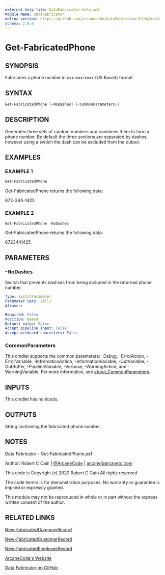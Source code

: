 ```yaml
---
external help file: DataFabricator-help.xml
Module Name: DataFabricator
online version: https://github.com/arcanecode/DataFabricator/blob/master/Documentation/New-FabricatedCompanyRecord.md
schema: 2.0.0
---
```


# Get-FabricatedPhone

## SYNOPSIS

Fabricates a phone number in xxx-xxx-xxxx (US Based) format.

## SYNTAX

```powershell
Get-FabricatedPhone [-NoDashes] [<CommonParameters>]
```

## DESCRIPTION

Generates three sets of random numbers and combines them to form a phone number.
By default the three sections are separated by dashes, however using a swtich the dash can be excluded from the output.

## EXAMPLES

### EXAMPLE 1

```powershell
Get-FabricatedPhone
```

Get-FabricatedPhone returns the following data:

672-344-1425

### EXAMPLE 2

```powershell
Get-FabricatedPhone -NoDashes
```

Get-FabricatedPhone returns the following data:

6723441425

## PARAMETERS

### -NoDashes

Switch that prevents dashses from being included in the returned phone number.

```yaml
Type: SwitchParameter
Parameter Sets: (All)
Aliases:

Required: False
Position: Named
Default value: False
Accept pipeline input: False
Accept wildcard characters: False
```

### CommonParameters

This cmdlet supports the common parameters: -Debug, -ErrorAction, -ErrorVariable, -InformationAction, -InformationVariable, -OutVariable, -OutBuffer, -PipelineVariable, -Verbose, -WarningAction, and -WarningVariable. For more information, see [about_CommonParameters](http://go.microsoft.com/fwlink/?LinkID=113216).

## INPUTS

This cmdlet has no inputs.

## OUTPUTS

String containing the fabricated phone number.

## NOTES

Data Fabricator - Get-FabricatedPhone.ps1

Author: Robert C Cain | [@ArcaneCode](https://twitter.com/arcanecode) | arcane@arcanetc.com

This code is Copyright (c) 2020 Robert C Cain All rights reserved

The code herein is for demonstration purposes.
No warranty or guarantee is implied or expressly granted.

This module may not be reproduced in whole or in part without
the express written consent of the author.

## RELATED LINKS

[New-FabricatedCompanyRecord](https://github.com/arcanecode/DataFabricator/blob/master/Documentation/New-FabricatedCompanyRecord.md)

[New-FabricatedCustomerRecord](https://github.com/arcanecode/DataFabricator/blob/master/Documentation/New-FabricatedCustomerRecord.md)

[New-FabricatedEmployeeRecord](https://github.com/arcanecode/DataFabricator/blob/master/Documentation/New-FabricatedEmployeeRecord.md)

[ArcaneCode's Website](http://arcanecode.me)

[Data Fabricator on GitHub](http://datafabricator.com)
